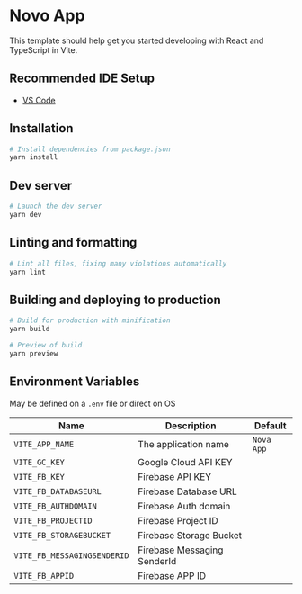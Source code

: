 # Novo App

This template should help get you started developing with React and TypeScript in Vite.

## Recommended IDE Setup

- [VS Code](https://code.visualstudio.com/)

## Installation

```bash
# Install dependencies from package.json
yarn install
```

## Dev server

```bash
# Launch the dev server
yarn dev
```

## Linting and formatting

```bash
# Lint all files, fixing many violations automatically
yarn lint
```

## Building and deploying to production

```bash
# Build for production with minification
yarn build
```

```bash
# Preview of build 
yarn preview
```

## Environment Variables

May be defined on a `.env` file or direct on OS

| Name                         | Description                   | Default           |
| ---------------------------- | ----------------------------- | ----------------- |
| `VITE_APP_NAME`              | The application name          | `Nova App`        |
| `VITE_GC_KEY`                | Google Cloud API KEY          |                   |
| `VITE_FB_KEY`                | Firebase API KEY              |                   |
| `VITE_FB_DATABASEURL`        | Firebase Database URL         |                   |
| `VITE_FB_AUTHDOMAIN`         | Firebase Auth domain          |                   |
| `VITE_FB_PROJECTID`          | Firebase Project ID           |                   |
| `VITE_FB_STORAGEBUCKET`      | Firebase Storage Bucket       |                   |
| `VITE_FB_MESSAGINGSENDERID`  | Firebase Messaging SenderId   |                   |
| `VITE_FB_APPID`              | Firebase APP ID               |                   |

